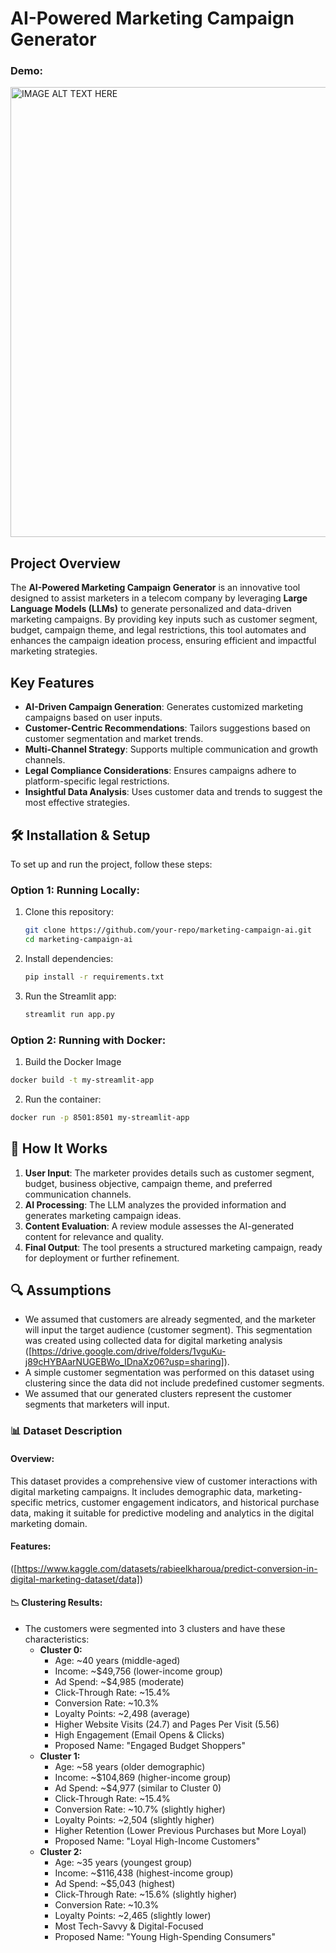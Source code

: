 #  AI-Powered Marketing Campaign Generator
### Demo:
<a href="http://www.youtube.com/watch?feature=player_embedded&v=fIGaUP056WA"><img src="http://img.youtube.com/vi/fIGaUP056WA/0.jpg" 
alt="IMAGE ALT TEXT HERE" width="1080" height="720" /></a>


##  Project Overview
The **AI-Powered Marketing Campaign Generator** is an innovative tool designed to assist marketers in a telecom company by leveraging **Large Language Models (LLMs)** to generate personalized and data-driven marketing campaigns. By providing key inputs such as customer segment, budget, campaign theme, and legal restrictions, this tool automates and enhances the campaign ideation process, ensuring efficient and impactful marketing strategies.

##  Key Features
- **AI-Driven Campaign Generation**: Generates customized marketing campaigns based on user inputs.
- **Customer-Centric Recommendations**: Tailors suggestions based on customer segmentation and market trends.
- **Multi-Channel Strategy**: Supports multiple communication and growth channels.
- **Legal Compliance Considerations**: Ensures campaigns adhere to platform-specific legal restrictions.
- **Insightful Data Analysis**: Uses customer data and trends to suggest the most effective strategies.

## 🛠 Installation & Setup
To set up and run the project, follow these steps:
### Option 1: Running Locally:
1. Clone this repository:
   ```bash
   git clone https://github.com/your-repo/marketing-campaign-ai.git
   cd marketing-campaign-ai
   ```
2. Install dependencies:
   ```bash
   pip install -r requirements.txt
   ```
3. Run the Streamlit app:
   ```bash
   streamlit run app.py
   ```
### **Option 2: Running with Docker:**
1. Build the Docker Image
```bash
docker build -t my-streamlit-app
```
2. Run the container:
```bash
docker run -p 8501:8501 my-streamlit-app
```
## 🔄 How It Works
1. **User Input**: The marketer provides details such as customer segment, budget, business objective, campaign theme, and preferred communication channels.
2. **AI Processing**: The LLM analyzes the provided information and generates marketing campaign ideas.
3. **Content Evaluation**: A review module assesses the AI-generated content for relevance and quality.
4. **Final Output**: The tool presents a structured marketing campaign, ready for deployment or further refinement.

## 🔍 Assumptions
- We assumed that customers are already segmented, and the marketer will input the target audience (customer segment). This segmentation was created using collected data for digital marketing analysis ([https://drive.google.com/drive/folders/1vguKu-j89cHYBAarNUGEBWo_IDnaXz06?usp=sharing]).
- A simple customer segmentation was performed on this dataset using clustering since the data did not include predefined customer segments.
- We assumed that our generated clusters represent the customer segments that marketers will input.

### 📊 Dataset Description
 #### Overview:
This dataset provides a comprehensive view of customer interactions with digital marketing campaigns. It includes demographic data, marketing-specific metrics, customer engagement indicators, and historical purchase data, making it suitable for predictive modeling and analytics in the digital marketing domain.
 #### Features:
 ([https://www.kaggle.com/datasets/rabieelkharoua/predict-conversion-in-digital-marketing-dataset/data])
 #### 📉 Clustering Results:
 - The customers were segmented into 3 clusters and have these characteristics:
   - **Cluster 0:**
      - Age: ~40 years (middle-aged)
      - Income: ~$49,756 (lower-income group)
      - Ad Spend: ~$4,985 (moderate)
      - Click-Through Rate: ~15.4%
      - Conversion Rate: ~10.3%
      - Loyalty Points: ~2,498 (average)
      - Higher Website Visits (24.7) and Pages Per Visit (5.56)
      - High Engagement (Email Opens & Clicks)
      - Proposed Name: "Engaged Budget Shoppers"
   - **Cluster 1:**
      - Age: ~58 years (older demographic)
      - Income: ~$104,869 (higher-income group)
      - Ad Spend: ~$4,977 (similar to Cluster 0)
      - Click-Through Rate: ~15.4%
      - Conversion Rate: ~10.7% (slightly higher)
      - Loyalty Points: ~2,504 (slightly higher)
      - Higher Retention (Lower Previous Purchases but More Loyal)
      - Proposed Name: "Loyal High-Income Customers"
   - **Cluster 2:**
      - Age: ~35 years (youngest group)
      - Income: ~$116,438 (highest-income group)
      - Ad Spend: ~$5,043 (highest)
      - Click-Through Rate: ~15.6% (slightly higher)
      - Conversion Rate: ~10.3%
      - Loyalty Points: ~2,465 (slightly lower)
      - Most Tech-Savvy & Digital-Focused
      - Proposed Name: "Young High-Spending Consumers"

